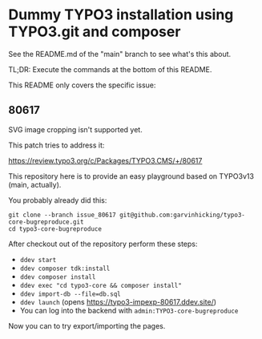 # Dummy TYPO3 installation using TYPO3.git and composer

See the README.md of the "main" branch to see what's this about.

TL;DR: Execute the commands at the bottom of this README.

This README only covers the specific issue:

## 80617

SVG image cropping isn't supported yet.

This patch tries to address it:

https://review.typo3.org/c/Packages/TYPO3.CMS/+/80617

This repository here is to provide an easy playground based on 
TYPO3v13 (main, actually).

You probably already did this:

```
git clone --branch issue_80617 git@github.com:garvinhicking/typo3-core-bugreproduce.git
cd typo3-core-bugreproduce
```

After checkout out of the repository perform these steps:

* `ddev start`
* `ddev composer tdk:install`
* `ddev composer install`
* `ddev exec "cd typo3-core && composer install"`
* `ddev import-db --file=db.sql`
* `ddev launch` (opens https://typo3-impexp-80617.ddev.site/)
* You can log into the backend with `admin:TYPO3-core-bugreproduce`

Now you can to try export/importing the pages.

